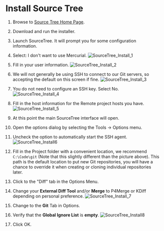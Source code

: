 # Install Source Tree


1. Browse to [Source Tree Home Page](www.sourcetreeapp.com).
2. Download and run the installer.
3. Launch SourceTree. It will prompt you for some configuration information.
4. Select: I don't want to use Mercurial.
![SourceTree_Install_1](../images/SourceTree-setup-1.png)
5. Fill in your user information.
![SourceTree_Install_2](../images/SourceTree-setup-2.jpg)
6. We will not generally be using SSH to connect to our Git servers, so accepting the default on this screen if fine.
![SourceTree_Install_3](../images/SourceTree-setup-3.png)
7. You do not need to configure an SSH key. Select No.
![SourceTree_Install_4](../images/SourceTree-setup-4.png)
8. Fill in the host information for the Remote project hosts you have.
![SourceTree_Install_5](../images/SourceTree-setup-5.jpg)
9. At this point the main SourceTree interface will open.
10. Open the options dialog by selecting the Tools → Options menu.
11. Uncheck the option to automatically start the SSH agent.
![SourceTree_Install6](../images/SourceTree-setup-6.jpg)

12. Fill in the Project folder with a convenient location, we recommend `C:\Code\git` (Note that this slightly different than the picture above). This path is the default location to put new Git repositories, you will have a chance to override it when creating or cloning individual repositories later.
13. Click to the "Diff" tab in the Options Menu.
14. Change your **External Diff Tool** and/or **Merge** to P4Merge or KDiff depending on personal preference.
![SourceTree_Install_7](../images/SourceTree-setup-7.png)

15. Change to the **Git** Tab in Options.
16. Verify that the **Global Ignore List** is **empty**.
![SourceTree_Install8](../images/SourceTree-setup-8.png)
17. Click OK.

